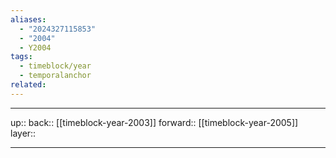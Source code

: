 ```yaml
---
aliases:
  - "2024327115853"
  - "2004"
  - Y2004
tags:
  - timeblock/year
  - temporalanchor
related:
---
```




***

up:: 
back:: [[timeblock-year-2003]] 
forward:: [[timeblock-year-2005]]
layer:: 

***

